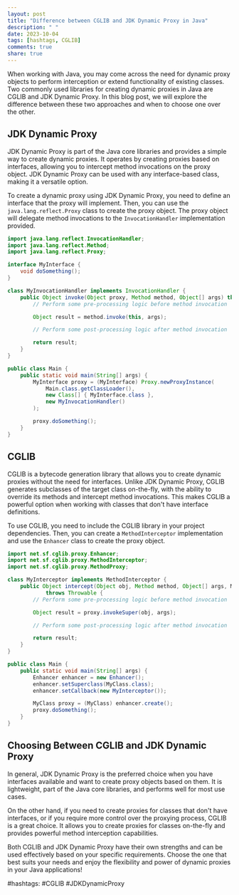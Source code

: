 ```yaml
---
layout: post
title: "Difference between CGLIB and JDK Dynamic Proxy in Java"
description: " "
date: 2023-10-04
tags: [hashtags, CGLIB]
comments: true
share: true
---
```


When working with Java, you may come across the need for dynamic proxy objects to perform interception or extend functionality of existing classes. Two commonly used libraries for creating dynamic proxies in Java are CGLIB and JDK Dynamic Proxy. In this blog post, we will explore the difference between these two approaches and when to choose one over the other.

## JDK Dynamic Proxy

JDK Dynamic Proxy is part of the Java core libraries and provides a simple way to create dynamic proxies. It operates by creating proxies based on interfaces, allowing you to intercept method invocations on the proxy object. JDK Dynamic Proxy can be used with any interface-based class, making it a versatile option.

To create a dynamic proxy using JDK Dynamic Proxy, you need to define an interface that the proxy will implement. Then, you can use the `java.lang.reflect.Proxy` class to create the proxy object. The proxy object will delegate method invocations to the `InvocationHandler` implementation provided.

```java
import java.lang.reflect.InvocationHandler;
import java.lang.reflect.Method;
import java.lang.reflect.Proxy;

interface MyInterface {
    void doSomething();
}

class MyInvocationHandler implements InvocationHandler {
    public Object invoke(Object proxy, Method method, Object[] args) throws Throwable {
        // Perform some pre-processing logic before method invocation

        Object result = method.invoke(this, args);

        // Perform some post-processing logic after method invocation

        return result;
    }
}

public class Main {
    public static void main(String[] args) {
        MyInterface proxy = (MyInterface) Proxy.newProxyInstance(
            Main.class.getClassLoader(),
            new Class[] { MyInterface.class },
            new MyInvocationHandler()
        );

        proxy.doSomething();
    }
}
```

## CGLIB

CGLIB is a bytecode generation library that allows you to create dynamic proxies without the need for interfaces. Unlike JDK Dynamic Proxy, CGLIB generates subclasses of the target class on-the-fly, with the ability to override its methods and intercept method invocations. This makes CGLIB a powerful option when working with classes that don't have interface definitions.

To use CGLIB, you need to include the CGLIB library in your project dependencies. Then, you can create a `MethodInterceptor` implementation and use the `Enhancer` class to create the proxy object.

```java
import net.sf.cglib.proxy.Enhancer;
import net.sf.cglib.proxy.MethodInterceptor;
import net.sf.cglib.proxy.MethodProxy;

class MyInterceptor implements MethodInterceptor {
    public Object intercept(Object obj, Method method, Object[] args, MethodProxy proxy)
            throws Throwable {
        // Perform some pre-processing logic before method invocation

        Object result = proxy.invokeSuper(obj, args);

        // Perform some post-processing logic after method invocation

        return result;
    }
}

public class Main {
    public static void main(String[] args) {
        Enhancer enhancer = new Enhancer();
        enhancer.setSuperclass(MyClass.class);
        enhancer.setCallback(new MyInterceptor());

        MyClass proxy = (MyClass) enhancer.create();
        proxy.doSomething();
    }
}
```

## Choosing Between CGLIB and JDK Dynamic Proxy

In general, JDK Dynamic Proxy is the preferred choice when you have interfaces available and want to create proxy objects based on them. It is lightweight, part of the Java core libraries, and performs well for most use cases.

On the other hand, if you need to create proxies for classes that don't have interfaces, or if you require more control over the proxying process, CGLIB is a great choice. It allows you to create proxies for classes on-the-fly and provides powerful method interception capabilities.

Both CGLIB and JDK Dynamic Proxy have their own strengths and can be used effectively based on your specific requirements. Choose the one that best suits your needs and enjoy the flexibility and power of dynamic proxies in your Java applications!

#hashtags: #CGLIB #JDKDynamicProxy